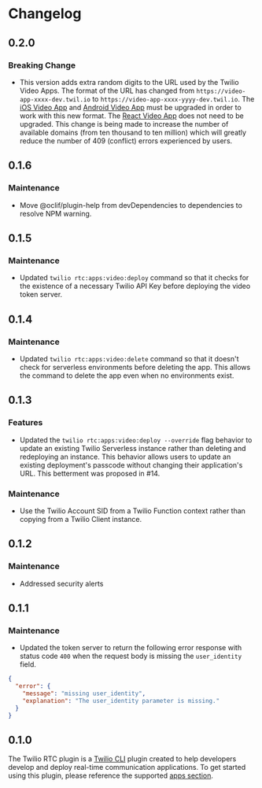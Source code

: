 # Changelog

## 0.2.0

### Breaking Change

- This version adds extra random digits to the URL used by the Twilio Video Apps. The format of the URL has changed from `https://video-app-xxxx-dev.twil.io` to `https://video-app-xxxx-yyyy-dev.twil.io`. The [iOS Video App](https://github.com/twilio/twilio-video-app-ios) and [Android Video App](https://github.com/twilio/twilio-video-app-android) must be upgraded in order to work with this new format. The [React Video App](https://github.com/twilio/twilio-video-app-react) does not need to be upgraded. This change is being made to increase the number of available domains (from ten thousand to ten million) which will greatly reduce the number of 409 (conflict) errors experienced by users.

## 0.1.6

### Maintenance

- Move @oclif/plugin-help from devDependencies to dependencies to resolve NPM warning.

## 0.1.5

### Maintenance

- Updated `twilio rtc:apps:video:deploy` command so that it checks for the existence of a necessary Twilio API Key before deploying the video token server.

## 0.1.4

### Maintenance

- Updated `twilio rtc:apps:video:delete` command so that it doesn't check for serverless environments before deleting the app. This allows the command to delete the app even when no environments exist.

## 0.1.3

### Features

- Updated the `twilio rtc:apps:video:deploy --override` flag behavior to update an existing Twilio Serverless instance rather than deleting and redeploying an instance. This behavior allows users to update an existing deployment's passcode without changing their application's URL. This betterment was proposed in #14.

### Maintenance

- Use the Twilio Account SID from a Twilio Function context rather than copying from a Twilio Client instance.

## 0.1.2

### Maintenance

- Addressed security alerts

## 0.1.1

### Maintenance

- Updated the token server to return the following error response with status code `400` when the request body is missing the `user_identity` field.

```json
{
  "error": {
    "message": "missing user_identity",
    "explanation": "The user_identity parameter is missing."
  }
}
```

## 0.1.0

The Twilio RTC plugin is a [Twilio CLI](https://www.twilio.com/docs/twilio-cli/quickstart) plugin created to help developers develop and deploy real-time communication applications. To get started using this plugin, please reference the supported [apps section](https://github.com/twilio-labs/plugin-rtc/tree/v0.1.0#supported-apps).
